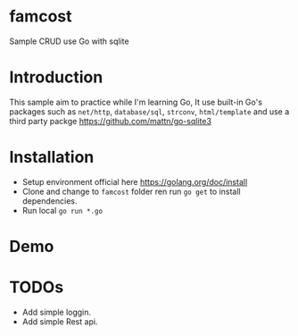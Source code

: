 # famcost
Sample CRUD use Go with sqlite

# Introduction
This sample aim to practice while I'm learning Go, It use built-in Go's packages such as `net/http`, `database/sql`, `strconv`, 
`html/template` and use a third party packge https://github.com/mattn/go-sqlite3

# Installation
- Setup environment official here https://golang.org/doc/install
- Clone and change to `famcost` folder ren run `go get` to install dependencies.
- Run local `go run *.go`

# Demo

# TODOs
- Add simple loggin.
- Add simple Rest api.
